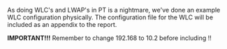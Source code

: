 As doing WLC's and LWAP's in PT is a nightmare, we've done an example WLC configuration physically. The configuration file for the WLC will be included as an appendix to the report.

**IMPORTANT!!!** Remember to change 192.168 to 10.2 before including !!
